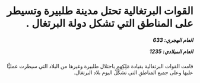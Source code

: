 <h1 dir="rtl">القوات البرتغالية تحتل مدينة طلبيرة وتسيطر على المناطق التي تشكل دولة البرتغال  .</h1>

<h5 dir="rtl">العام الهجري:  633

العام الميلادي: 1235

</h5>

<p dir="rtl">قامت القوات البرتغالية بقيادة مَلِكِهم باحتلال طلبيرة وغيرها من البلاد التي سيطرت عمليًّا عليها وعلى جميع المناطقِ التي تشكِّلُ اليوم بلاد البرتغال.</p></br>
